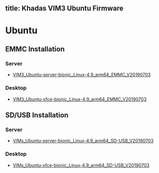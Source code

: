 title: Khadas VIM3 Ubuntu Firmware
---

# Ubuntu

## EMMC Installation

### Server
* [VIM3_Ubuntu-server-bionic_Linux-4.9_arm64_EMMC_V20190703](https://dl.khadas.com/Firmware/VIM3/Ubuntu/EMMC/VIM3_Ubuntu-server-bionic_Linux-4.9_arm64_EMMC_V20190703.7z)

### Desktop
* [VIM3_Ubuntu-xfce-bionic_Linux-4.9_arm64_EMMC_V20190703](https://dl.khadas.com/Firmware/VIM3/Ubuntu/EMMC/VIM3_Ubuntu-xfce-bionic_Linux-4.9_arm64_EMMC_V20190703.7z)

## SD/USB Installation

### Server
* [VIMs_Ubuntu-server-bionic_Linux-4.9_arm64_SD-USB_V20190703](https://dl.khadas.com/Firmware/VIM3/Ubuntu/SD_USB/VIMs_Ubuntu-server-bionic_Linux-4.9_arm64_SD-USB_V20190703.7z)

### Desktop
* [VIMs_Ubuntu-xfce-bionic_Linux-4.9_arm64_SD-USB_V20190703](https://dl.khadas.com/Firmware/VIM3/Ubuntu/SD_USB/VIMs_Ubuntu-xfce-bionic_Linux-4.9_arm64_SD-USB_V20190703.7z)
